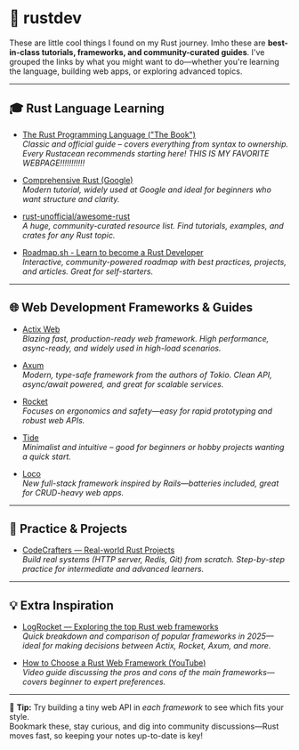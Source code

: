 # 🦀 rustdev

These are little cool things I found on my Rust journey. Imho these are **best-in-class tutorials, frameworks, and community-curated guides**.
I've grouped the links by what you might want to do—whether you're learning the language, building web apps, or exploring advanced topics.

---

## 🎓 Rust Language Learning

- [The Rust Programming Language ("The Book")](https://doc.rust-lang.org/book/)  
  *Classic and official guide – covers everything from syntax to ownership. Every Rustacean recommends starting here! THIS IS MY FAVORITE WEBPAGE!!!!!!!!!!!*

- [Comprehensive Rust (Google)](https://github.com/google/comprehensive-rust)  
  *Modern tutorial, widely used at Google and ideal for beginners who want structure and clarity.*

- [rust-unofficial/awesome-rust](https://github.com/rust-unofficial/awesome-rust)  
  *A huge, community-curated resource list. Find tutorials, examples, and crates for any Rust topic.*

- [Roadmap.sh - Learn to become a Rust Developer](https://roadmap.sh/rust)  
  *Interactive, community-powered roadmap with best practices, projects, and articles. Great for self-starters.*

---

## 🌐 Web Development Frameworks & Guides

- [Actix Web](https://actix.rs/)  
  *Blazing fast, production-ready web framework. High performance, async-ready, and widely used in high-load scenarios.*

- [Axum](https://github.com/tokio-rs/axum)  
  *Modern, type-safe framework from the authors of Tokio. Clean API, async/await powered, and great for scalable services.*

- [Rocket](https://rocket.rs/)  
  *Focuses on ergonomics and safety—easy for rapid prototyping and robust web APIs.*

- [Tide](https://github.com/http-rs/tide)  
  *Minimalist and intuitive – good for beginners or hobby projects wanting a quick start.*

- [Loco](https://loco.rs/)  
  *New full-stack framework inspired by Rails—batteries included, great for CRUD-heavy web apps.*

---

## 🧩 Practice & Projects

- [CodeCrafters — Real-world Rust Projects](https://codecrafters.io/tracks/rust)  
  *Build real systems (HTTP server, Redis, Git) from scratch. Step-by-step practice for intermediate and advanced learners.*

---

## 💡 Extra Inspiration

- [LogRocket — Exploring the top Rust web frameworks](https://blog.logrocket.com/top-rust-web-frameworks/)  
  *Quick breakdown and comparison of popular frameworks in 2025—ideal for making decisions between Actix, Rocket, Axum, and more.*

- [How to Choose a Rust Web Framework (YouTube)](https://www.youtube.com/watch?v=twpdAOLUgw0)  
  *Video guide discussing the pros and cons of the main frameworks—covers beginner to expert preferences.*

---

🔔 **Tip:** Try building a tiny web API in *each framework* to see which fits your style.  
Bookmark these, stay curious, and dig into community discussions—Rust moves fast, so keeping your notes up-to-date is key!
